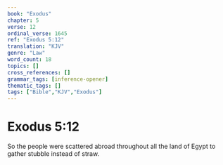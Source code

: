 ```yaml
---
book: "Exodus"
chapter: 5
verse: 12
ordinal_verse: 1645
ref: "Exodus 5:12"
translation: "KJV"
genre: "Law"
word_count: 18
topics: []
cross_references: []
grammar_tags: [inference-opener]
thematic_tags: []
tags: ["Bible","KJV","Exodus"]
---
```


# Exodus 5:12

So the people were scattered abroad throughout all the land of Egypt to gather stubble instead of straw.
